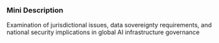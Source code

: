 ### Mini Description

Examination of jurisdictional issues, data sovereignty requirements, and national security implications in global AI infrastructure governance
